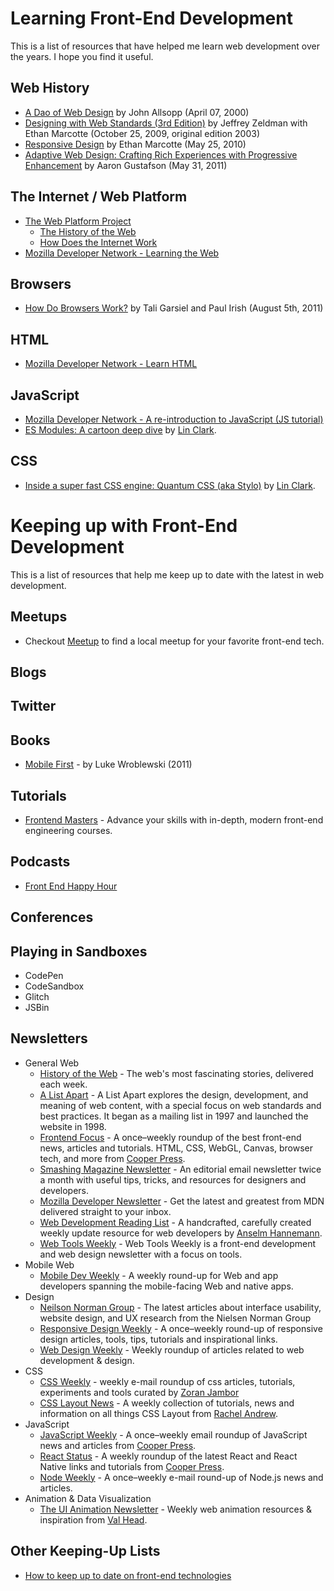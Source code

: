 # Learning Front-End Development

This is a list of resources that have helped me learn web development over the years.  I hope you find it useful. 

## Web History
* [A Dao of Web Design](http://alistapart.com/article/dao) by John Allsopp (April 07, 2000)
* [Designing with Web Standards (3rd Edition)](http://www.amazon.com/Designing-Web-Standards-Jeffrey-Zeldman/dp/0321616952/ref=sr_1_3?ie=UTF8&qid=1422842158&sr=8-3&keywords=standards+based+web+design) by Jeffrey Zeldman with Ethan Marcotte (October 25, 2009, original edition 2003)
* [Responsive Design](http://alistapart.com/article/responsive-web-design) by Ethan Marcotte (May 25, 2010)
* [Adaptive Web Design: Crafting Rich Experiences with Progressive Enhancement](http://www.amazon.com/Adaptive-Web-Design-Experiences-Progressive-ebook/dp/B0056ICETG/ref=sr_1_1?ie=UTF8&qid=1422844290&sr=8-1&keywords=aaron+gustafson) by Aaron Gustafson (May 31, 2011)

## The Internet / Web Platform
* [The Web Platform Project](http://www.webplatform.org/)
  * [The History of the Web](https://docs.webplatform.org/wiki/concepts/internet_and_web/The_History_of_the_Web)
  * [How Does the Internet Work](https://docs.webplatform.org/wiki/concepts/Internet_and_Web/How_does_the_Internet_Work)
* [Mozilla Developer Network - Learning the Web](https://developer.mozilla.org/en-US/Learn)

## Browsers
* [How Do Browsers Work?](http://www.html5rocks.com/en/tutorials/internals/howbrowserswork/) by Tali Garsiel and Paul Irish (August 5th, 2011)

## HTML
* [Mozilla Developer Network - Learn HTML](https://developer.mozilla.org/en-US/Learn/HTML)

## JavaScript
* [Mozilla Developer Network - A re-introduction to JavaScript (JS tutorial)](https://developer.mozilla.org/en-US/docs/Web/JavaScript/A_re-introduction_to_JavaScript)
* [ES Modules: A cartoon deep dive](https://hacks.mozilla.org/2018/03/es-modules-a-cartoon-deep-dive/) by [Lin Clark](https://code-cartoons.com/).

## CSS
* [Inside a super fast CSS engine: Quantum CSS (aka Stylo)](https://hacks.mozilla.org/2017/08/inside-a-super-fast-css-engine-quantum-css-aka-stylo/) by [Lin Clark](https://code-cartoons.com/).


# Keeping up with Front-End Development

This is a list of resources that help me keep up to date with the latest in web development.

## Meetups
* Checkout [Meetup](https://www.meetup.com/) to find a local meetup for your favorite front-end tech.

## Blogs

## Twitter

## Books
* [Mobile First](https://abookapart.com/products/mobile-first) - by Luke Wroblewski (2011) 

## Tutorials
* [Frontend Masters](https://frontendmasters.com/) - Advance your skills with in-depth, modern front-end engineering courses.

## Podcasts
* [Front End Happy Hour](http://frontendhappyhour.com/)

## Conferences

## Playing in Sandboxes
* CodePen
* CodeSandbox
* Glitch
* JSBin

## Newsletters
* General Web
  * [History of the Web](https://thehistoryoftheweb.com/) - The web's most fascinating stories, delivered each week.
  * [A List Apart](https://alistapart.com/email-signup/) - A List Apart explores the design, development, and meaning of web content, with a special focus on web standards and best practices. It began as a mailing list in 1997 and launched the website in 1998. 
  * [Frontend Focus](https://frontendfoc.us/) - A once–weekly roundup of the best front-end news, articles and tutorials. HTML, CSS, WebGL, Canvas, browser tech, and more from [Cooper Press](https://cooperpress.com/).
  * [Smashing Magazine Newsletter](https://www.smashingmagazine.com/the-smashing-newsletter/) - An editorial email newsletter twice a month with useful tips, tricks, and resources for designers and developers.
  * [Mozilla Developer Newsletter](https://developer.mozilla.org/en-US/) - Get the latest and greatest from MDN delivered straight to your inbox.
  * [Web Development Reading List](https://wdrl.info/) - A handcrafted, carefully created weekly update resource for web developers by [Anselm Hannemann](https://helloanselm.com/).
  * [Web Tools Weekly](https://webtoolsweekly.com/) - Web Tools Weekly is a front-end development and web design newsletter with a focus on tools.
* Mobile Web
  * [Mobile Dev Weekly](https://mobiledevweekly.com/) - A weekly round-up for Web and app developers spanning the mobile-facing Web and native apps.
* Design
  * [Neilson Norman Group](https://www.nngroup.com/articles/subscribe/) - The latest articles about interface usability, website design, and UX research from the Nielsen Norman Group
  * [Responsive Design Weekly](http://responsivedesignweekly.com/) - A once–weekly round-up of responsive design articles, tools, tips, tutorials and inspirational links.
  * [Web Design Weekly](https://web-design-weekly.com/) - Weekly roundup of articles related to web development & design.
* CSS
  * [CSS Weekly](https://css-weekly.com/) - weekly e-mail roundup of css articles, tutorials, experiments and tools curated by [Zoran Jambor](https://twitter.com/ZoranJambor)
  * [CSS Layout News](http://csslayout.news/) - A weekly collection of tutorials, news and information on all things CSS Layout from [Rachel Andrew](https://rachelandrew.co.uk/).
* JavaScript
  * [JavaScript Weekly](https://javascriptweekly.com/) - A once–weekly email roundup of JavaScript news and articles from [Cooper Press](https://cooperpress.com/).
  * [React Status](https://react.statuscode.com/) - A weekly roundup of the latest React and React Native links and tutorials from [Cooper Press](https://cooperpress.com/).
  * [Node Weekly](https://nodeweekly.com/) - A once–weekly e-mail round-up of Node.js news and articles.
* Animation & Data Visualization
  * [The UI Animation Newsletter](https://valhead.com/newsletter/) - Weekly web animation resources & inspiration from [Val Head](https://valhead.com/).


## Other Keeping-Up Lists
* [How to keep up to date on front-end technologies](https://uptodate.frontendrescue.org/)
